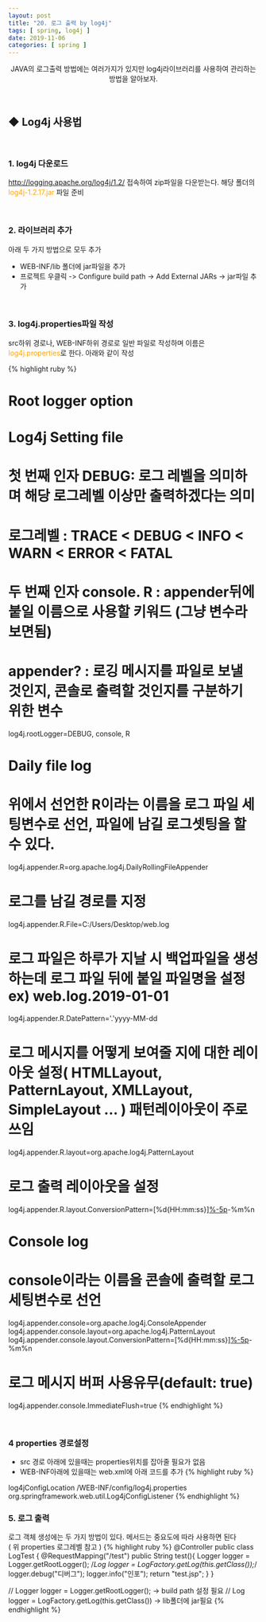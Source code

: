```yaml
---
layout: post
title: "20. 로그 출력 by log4j"
tags: [ spring, log4j ]
date: 2019-11-06
categories: [ spring ]
---
```


<p align="center">
   JAVA의 로그출력 방법에는 여러가지가 있지만 log4j라이브러리를 사용하여 관리하는 방법을 알아보자. 
</p><br/>

## ◆ Log4j 사용법

<br/>

### 1. log4j 다운로드
<a href="http://logging.apache.org/log4j/1.2/" target="_blank">http://logging.apache.org/log4j/1.2/</a> 접속하여 zip파일을 다운받는다. 해당 폴더의 <font color="orange">log4j-1.2.17.jar</font> 파일 준비

<br/>

### 2. 라이브러리 추가
아래 두 가지 방법으로 모두 추가

- WEB-INF/lib 폴더에 jar파일을 추가
- 프로젝트 우클릭 -> Configure build path -> Add External JARs -> jar파일 추가

<br/>

### 3. log4j.properties파일 작성
src하위 경로나, WEB-INF하위 경로로 일반 파일로 작성하며 이름은 <font color="orange">log4j.properties</font>로 한다. 아래와 같이 작성

{% highlight ruby %}
# Root logger option
 
# Log4j Setting file
# 첫 번째 인자 DEBUG: 로그 레벨을 의미하며 해당 로그레벨 이상만 출력하겠다는 의미
# 로그레벨 : TRACE < DEBUG < INFO < WARN < ERROR < FATAL
# 두 번째 인자 console. R : appender뒤에 붙일 이름으로 사용할 키워드 (그냥 변수라 보면됨)
# appender? : 로깅 메시지를 파일로 보낼 것인지, 콘솔로 출력할 것인지를 구분하기 위한 변수
log4j.rootLogger=DEBUG, console, R
 
# Daily file log
# 위에서 선언한 R이라는 이름을 로그 파일 세팅변수로 선언, 파일에 남길 로그셋팅을 할 수 있다.
log4j.appender.R=org.apache.log4j.DailyRollingFileAppender
# 로그를 남길 경로를 지정
log4j.appender.R.File=C:/Users/Desktop/web.log
# 로그 파일은 하루가 지날 시 백업파일을 생성하는데 로그 파일 뒤에 붙일 파일명을 설정 ex) web.log.2019-01-01
log4j.appender.R.DatePattern='.'yyyy-MM-dd
# 로그 메시지를 어떻게 보여줄 지에 대한 레이아웃 설정( HTMLLayout, PatternLayout, XMLLayout, SimpleLayout ... ) 패턴레이아웃이 주로 쓰임
log4j.appender.R.layout=org.apache.log4j.PatternLayout
# 로그 출력 레이아웃을 설정
log4j.appender.R.layout.ConversionPattern=[%d{HH:mm:ss}][%-5p](%F:%L)-%m%n
 
# Console log
# console이라는 이름을 콘솔에 출력할 로그 세팅변수로 선언
log4j.appender.console=org.apache.log4j.ConsoleAppender
log4j.appender.console.layout=org.apache.log4j.PatternLayout
log4j.appender.console.layout.ConversionPattern=[%d{HH:mm:ss}][%-5p](%F:%L)-%m%n
# 로그 메시지 버퍼 사용유무(default: true)
log4j.appender.console.ImmediateFlush=true
{% endhighlight %}

<br/>

### 4 properties 경로설정
- src 경로 아래에 있을때는 properties위치를 잡아줄 필요가 없음
- WEB-INF아래에 있을때는  web.xml에 아래 코드를 추가
{% highlight ruby %}
<!-- Log4j 설정 -->
<context-param>
	<param-name>log4jConfigLocation</param-name>
	<param-value>/WEB-INF/config/log4j.properties</param-value>
</context-param>

<listener>
	<listener-class>org.springframework.web.util.Log4jConfigListener</listener-class>
</listener>
{% endhighlight %}

<br/>

### 5. 로그 출력
로그 객체 생성에는 두 가지 방법이 있다. 메서드는 중요도에 따라 사용하면 된다 <br/>
( 위 properties 로그레벨 참고 )
{% highlight ruby %}
@Controller
public class LogTest {
	@RequestMapping("/test")
	public String test(){
		Logger logger = Logger.getRootLogger();
		/*Log logger = LogFactory.getLog(this.getClass());*/
		logger.debug("디버그");
		logger.info("인포");
		return "test.jsp";
	}
}

// Logger logger = Logger.getRootLogger(); -> build path 설정 필요
// Log logger = LogFactory.getLog(this.getClass()) -> lib폴더에 jar필요
{% endhighlight %}




<br/>